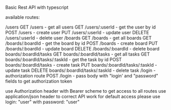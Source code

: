 Basic Rest API with typescript

available routes:

/users
    GET /users - get all users
    GET /users/:userId - get the user by id 
    POST /users - create user
    PUT /users/:userId - update user
    DELETE /users/:userId - delete user
/boards
    GET /boards - get all boards
    GET /boards/:boardId - get the board by id
    POST /boards - create board
    PUT /boards/:boardId - update board
    DELETE /boards/:boardId - delete board
boards/:boardId/tasks
    GET boards/:boardId/tasks - get all tasks
    GET boards/:boardId/tasks/:taskId - get the task by id
    POST boards/:boardId/tasks - create task
    PUT boards/:boardId/tasks/:taskId - update task
    DELETE boards/:boardId/tasks/:taskId - delete task
/login - authorization route
    POST /login  - pass body with "login' and "password" fields to get authorization token

use Authorization header with Bearer scheme to get access to all routes
use application/json header to correct API work
for default access please use login: "user" with password: "user"

